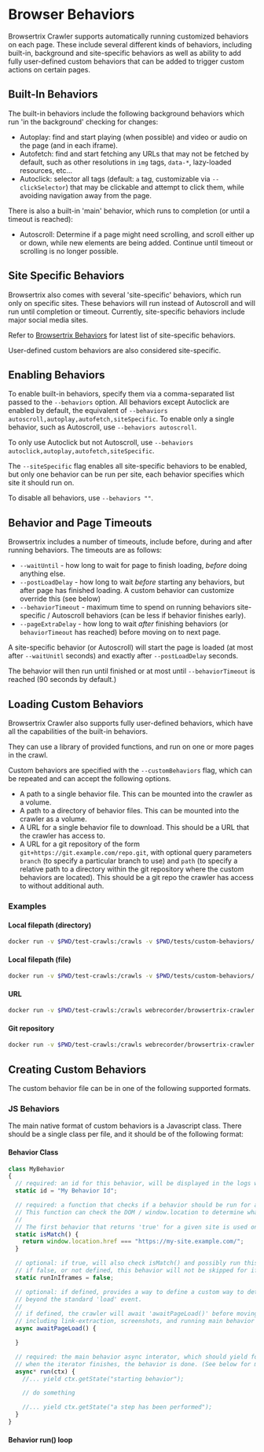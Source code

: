 # Browser Behaviors

Browsertrix Crawler supports automatically running customized behaviors on each page. These include several different kinds of behaviors, including built-in, background and site-specific behaviors as well as ability to add fully user-defined custom behaviors that can be added to trigger custom actions on certain pages.

## Built-In Behaviors

 The built-in behaviors include the following background behaviors which run 'in the background' checking for changes:
 
 - Autoplay: find and start playing (when possible) and video or audio on the page (and in each iframe).
 - Autofetch: find and start fetching any URLs that may not be fetched by default, such as other resolutions in `img` tags, `data-*`, lazy-loaded resources, etc...
 - Autoclick: selector all tags (default: `a` tag, customizable via `--clickSelector`) that may be clickable and attempt to click them, while avoiding navigation away from the page.

 There is also a built-in 'main' behavior, which runs to completion (or until a timeout is reached):

 - Autoscroll: Determine if a page might need scrolling, and scroll either up or down, while new elements are being added. Continue until timeout or scrolling is no longer possible.

 ## Site Specific Behaviors

 Browsertrix also comes with several 'site-specific' behaviors, which run only on specific sites. These behaviors will run instead of Autoscroll 
 and will run until completion or timeout. Currently, site-specific behaviors include major social media sites.

 Refer to [Browsertrix Behaviors](https://github.com/webrecorder/browsertrix-behaviors) for latest list of site-specific behaviors.

 User-defined custom behaviors are also considered site-specific.
 
## Enabling Behaviors

To enable built-in behaviors, specify them via a comma-separated list passed to the `--behaviors` option. All behaviors except Autoclick are enabled by default, the equivalent of `--behaviors autoscroll,autoplay,autofetch,siteSpecific`. To enable only a single behavior, such as Autoscroll, use `--behaviors autoscroll`.

To only use Autoclick but not Autoscroll, use `--behaviors autoclick,autoplay,autofetch,siteSpecific`.

The `--siteSpecific` flag enables all site-specific behaviors to be enabled, but only one behavior can be run per site, each behavior specifies which
site it should run on.

To disable all behaviors, use `--behaviors ""`.

## Behavior and Page Timeouts

Browsertrix includes a number of timeouts, include before, during and after running behaviors.
The timeouts are as follows:

- `--waitUntil` - how long to wait for page to finish loading, *before* doing anything else.
- `--postLoadDelay` - how long to wait *before* starting any behaviors, but after page has finished loading. A custom behavior can customize override this (see below)
- `--behaviorTimeout` - maximum time to spend on running behaviors site-specific / Autoscroll behaviors (can be less if behavior finishes early).
- `--pageExtraDelay` - how long to wait *after* finishing behaviors (or `behaviorTimeout` has reached) before moving on to next page.


A site-specific behavior (or Autoscroll) will start the page is loaded (at most after `--waitUnitl` seconds) and exactly after `--postLoadDelay` seconds.

The behavior will then run until finished or at most until `--behaviorTimeout` is reached (90 seconds by default.)

## Loading Custom Behaviors

Browsertrix Crawler also supports fully user-defined behaviors, which have all the capabilities of the built-in behaviors.

They can use a library of provided functions, and run on one or more pages in the crawl.

Custom behaviors are specified with the `--customBehaviors` flag, which can be repeated and can accept the following options.

- A path to a single behavior file. This can be mounted into the crawler as a volume.
- A path to a directory of behavior files. This can be mounted into the crawler as a volume.
- A URL for a single behavior file to download. This should be a URL that the crawler has access to.
- A URL for a git repository of the form `git+https://git.example.com/repo.git`, with optional query parameters `branch` (to specify a particular branch to use) and `path` (to specify a relative path to a directory within the git repository where the custom behaviors are located). This should be a git repo the crawler has access to without additional auth.

### Examples

#### Local filepath (directory)

```sh
docker run -v $PWD/test-crawls:/crawls -v $PWD/tests/custom-behaviors/:/custom-behaviors/ webrecorder/browsertrix-crawler crawl --url https://specs.webrecorder.net --customBehaviors /custom-behaviors/
```

#### Local filepath (file)

```sh
docker run -v $PWD/test-crawls:/crawls -v $PWD/tests/custom-behaviors/:/custom-behaviors/ webrecorder/browsertrix-crawler crawl --url https://specs.webrecorder.net --customBehaviors /custom-behaviors/custom.js
```

#### URL

```sh
docker run -v $PWD/test-crawls:/crawls webrecorder/browsertrix-crawler crawl --url https://specs.webrecorder.net --customBehaviors https://example.com/custom-behavior-1 --customBehaviors https://example.org/custom-behavior-2 
```

#### Git repository

```sh
docker run -v $PWD/test-crawls:/crawls webrecorder/browsertrix-crawler crawl --url https://example.com/ --customBehaviors "git+https://git.example.com/custom-behaviors?branch=dev&path=path/to/behaviors"
```

## Creating Custom Behaviors

The custom behavior file can be in one of the following supported formats.

### JS Behaviors

The main native format of custom behaviors is a Javascript class.
There should be a single class per file, and it should be of the following format:

#### Behavior Class

```javascript
class MyBehavior
{
  // required: an id for this behavior, will be displayed in the logs when the behavior is run.
  static id = "My Behavior Id";

  // required: a function that checks if a behavior should be run for a given page.
  // This function can check the DOM / window.location to determine what page it is on.
  //
  // The first behavior that returns 'true' for a given site is used on that page.
  static isMatch() {
    return window.location.href === "https://my-site.example.com/";
  }

  // optional: if true, will also check isMatch() and possibly run this behavior in each iframes.
  // if false, or not defined, this behavior will not be skipped for iframes.
  static runInIframes = false;

  // optional: if defined, provides a way to define a custom way to determine when a page has finished loading
  // beyond the standard 'load' event.
  //
  // if defined, the crawler will await 'awaitPageLoad()' before moving on to post-crawl processing operations,
  // including link-extraction, screenshots, and running main behavior
  async awaitPageLoad() {

  }

  // required: the main behavior async interator, which should yield for each 'step' in the behavior.
  // when the iterator finishes, the behavior is done. (See below for more info)
  async* run(ctx) {
    //... yield ctx.getState("starting behavior");

    // do something

    //... yield ctx.getState("a step has been performed");
  }
}
```

#### Behavior run() loop

